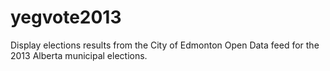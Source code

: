 yegvote2013
===========

Display elections results from the City of Edmonton Open Data feed for the 2013 Alberta municipal elections.
